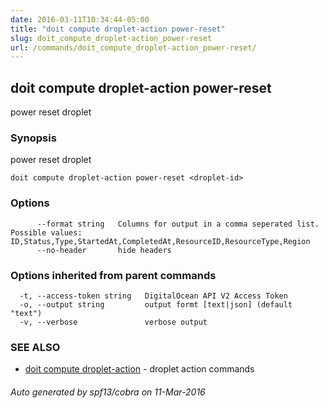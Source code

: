 ```yaml
---
date: 2016-03-11T10:34:44-05:00
title: "doit compute droplet-action power-reset"
slug: doit_compute_droplet-action_power-reset
url: /commands/doit_compute_droplet-action_power-reset/
---
```

## doit compute droplet-action power-reset

power reset droplet

### Synopsis


power reset droplet

```
doit compute droplet-action power-reset <droplet-id>
```

### Options

```
      --format string   Columns for output in a comma seperated list. Possible values: ID,Status,Type,StartedAt,CompletedAt,ResourceID,ResourceType,Region
      --no-header       hide headers
```

### Options inherited from parent commands

```
  -t, --access-token string   DigitalOcean API V2 Access Token
  -o, --output string         output formt [text|json] (default "text")
  -v, --verbose               verbose output
```

### SEE ALSO
* [doit compute droplet-action](/commands/doit_compute_droplet-action/)	 - droplet action commands

###### Auto generated by spf13/cobra on 11-Mar-2016
